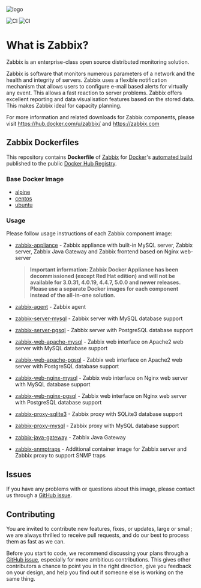 ![logo](https://assets.zabbix.com/img/logo/zabbix_logo_500x131.png)

![CI](https://github.com/zabbix/zabbix-docker/workflows/CI/badge.svg?branch=5.2&event=release)
![CI](https://github.com/zabbix/zabbix-docker/workflows/CI/badge.svg?branch=5.2&event=push)

# What is Zabbix?

Zabbix is an enterprise-class open source distributed monitoring solution.

Zabbix is software that monitors numerous parameters of a network and the health and integrity of servers. Zabbix uses a flexible notification mechanism that allows users to configure e-mail based alerts for virtually any event. This allows a fast reaction to server problems. Zabbix offers excellent reporting and data visualisation features based on the stored data. This makes Zabbix ideal for capacity planning.

For more information and related downloads for Zabbix components, please visit https://hub.docker.com/u/zabbix/ and https://zabbix.com


## Zabbix Dockerfiles

This repository contains **Dockerfile** of [Zabbix](https://zabbix.com/) for [Docker](https://www.docker.com/)'s [automated build](https://registry.hub.docker.com/u/zabbix/) published to the public [Docker Hub Registry](https://registry.hub.docker.com/).

### Base Docker Image

* [alpine](https://hub.docker.com/_/alpine/)
* [centos](https://hub.docker.com/_/centos/)
* [ubuntu](https://hub.docker.com/_/ubuntu/)

### Usage

Please follow usage instructions of each Zabbix component image:

* [zabbix-appliance](https://hub.docker.com/r/zabbix/zabbix-appliance/) - Zabbix appliance with built-in MySQL server, Zabbix server, Zabbix Java Gateway and Zabbix frontend based on Nginx web-server
    > **Important information: Zabbix Docker Appliance has been decommissioned (except Red Hat edition) and will not be available for 3.0.31, 4.0.19, 4.4.7, 5.0.0 and newer releases. Please use a separate Docker images for each component instead of the all-in-one solution.**

* [zabbix-agent](https://hub.docker.com/r/zabbix/zabbix-agent/) - Zabbix agent
* [zabbix-server-mysql](https://hub.docker.com/r/zabbix/zabbix-server-mysql/) - Zabbix server with MySQL database support
* [zabbix-server-pgsql](https://hub.docker.com/r/zabbix/zabbix-server-pgsql/) - Zabbix server with PostgreSQL database support
* [zabbix-web-apache-mysql](https://hub.docker.com/r/zabbix/zabbix-web-apache-mysql/) - Zabbix web interface on Apache2 web server with MySQL database support
* [zabbix-web-apache-pgsql](https://hub.docker.com/r/zabbix/zabbix-web-apache-pgsql/) - Zabbix web interface on Apache2 web server with PostgreSQL database support
* [zabbix-web-nginx-mysql](https://hub.docker.com/r/zabbix/zabbix-web-nginx-mysql/) - Zabbix web interface on Nginx web server with MySQL database support
* [zabbix-web-nginx-pgsql](https://hub.docker.com/r/zabbix/zabbix-web-nginx-pgsql/) - Zabbix web interface on Nginx web server with PostgreSQL database support
* [zabbix-proxy-sqlite3](https://hub.docker.com/r/zabbix/zabbix-proxy-sqlite3/) - Zabbix proxy with SQLite3 database support
* [zabbix-proxy-mysql](https://hub.docker.com/r/zabbix/zabbix-proxy-mysql/) - Zabbix proxy with MySQL database support
* [zabbix-java-gateway](https://hub.docker.com/r/zabbix/zabbix-java-gateway/) - Zabbix Java Gateway
* [zabbix-snmptraps](https://hub.docker.com/r/zabbix/zabbix-snmptraps/) - Additional container image for Zabbix server and Zabbix proxy to support SNMP traps

## Issues

If you have any problems with or questions about this image, please contact us through a [GitHub issue](https://github.com/zabbix/zabbix-docker/issues).

## Contributing

You are invited to contribute new features, fixes, or updates, large or small; we are always thrilled to receive pull requests, and do our best to process them as fast as we can.

Before you start to code, we recommend discussing your plans through a [GitHub issue](https://github.com/zabbix/zabbix-docker/issues), especially for more ambitious contributions. This gives other contributors a chance to point you in the right direction, give you feedback on your design, and help you find out if someone else is working on the same thing.
